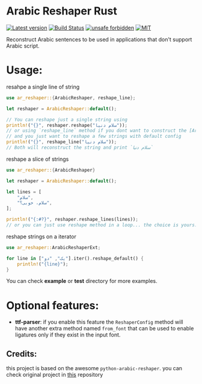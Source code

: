 # Arabic Reshaper Rust
[![Latest version](https://img.shields.io/crates/v/ar-reshaper)](https://crates.io/crates/ar-reshaper)
[![Build Status](https://github.com/YouKnow-sys/ar-reshaper/actions/workflows/rust.yml/badge.svg)](https://github.com/YouKnow-sys/ar-reshaper/actions?workflow=Rust%20CI)
[![unsafe forbidden](https://img.shields.io/badge/unsafe-forbidden-success.svg)](https://github.com/rust-secure-code/safety-dance/)
[![MIT](https://img.shields.io/badge/license-MIT-blue.svg)](https://github.com/YouKnow-sys/ar-reshaper/blob/master/LICENSE)

Reconstruct Arabic sentences to be used in applications that don't support Arabic script.

# Usage:
resahpe a single line of string
```rust
use ar_reshaper::{ArabicReshaper, reshape_line};

let reshaper = ArabicReshaper::default();

// You can reshape just a single string using
println!("{}", reshaper.reshape("سلام دنیا"));
// or using `reshape_line` method if you dont want to construct the [ArabicReshaper]
// and you just want to reshape a few strings with default config
println!("{}", reshape_line("سلام دنیا"));
// Both will reconstruct the string and print `ﺳﻼﻡ ﺩﻧﯿﺎ`
```
reshape a slice of strings
```rust
use ar_reshaper::{ArabicReshaper}

let reshaper = ArabicReshaper::default();

let lines = [
    "سلام",
    "سلام، خوبی؟",
];

println!("{:#?}", reshaper.reshape_lines(lines));
// or you can just use reshape method in a loop... the choice is yours.
```
reshape strings on a iterator
```rust
use ar_reshaper::ArabicReshaperExt;

for line in ["یک", "دو"].iter().reshape_default() {
    println!("{line}");
}
```
You can check **example** or **test** directory for more examples.

# Optional features:
- **ttf-parser**: if you enable this feature the `ReshaperConfig` method will have another extra
method named `from_font` that can be used to enable ligatures only if they exist in the input font.

## Credits:
this project is based on the awesome `python-arabic-reshaper`.
you can check original project in [this](https://github.com/mpcabd/python-arabic-reshaper) repository